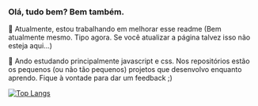 ### Olá, tudo bem? Bem também.
<p>🔭 Atualmente, estou trabalhando em melhorar esse readme (Bem atualmente mesmo. Tipo agora. Se você atualizar a página talvez isso não esteja aqui...)</p>
<p>🌱 Ando estudando principalmente javascript e css. Nos repositórios estão os pequenos (ou não tão pequenos) projetos que desenvolvo enquanto aprendo. Fique à vontade para dar um feedback ;)</p>


[![Top Langs](https://github-readme-stats.vercel.app/api/top-langs/?username=mayarafaustino&layout=compact&theme=ayu-mirage)](https://github.com/anuraghazra/github-readme-stats)




<!--
**mayarafaustino/mayarafaustino** is a ✨ _special_ ✨ repository because its `README.md` (this file) appears on your GitHub profile.

Here are some ideas to get you started:

- 🔭 I’m currently working on ...
- 🌱 I’m currently learning ...
- 👯 I’m looking to collaborate on ...
- 🤔 I’m looking for help with ...
- 💬 Ask me about ...
- 📫 How to reach me: ...
- 😄 Pronouns: ...
- ⚡ Fun fact: ...
-->
